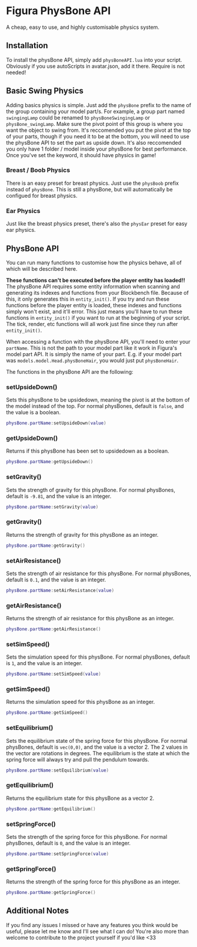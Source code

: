 # Figura PhysBone API
A cheap, easy to use, and highly customisable physics system.
## Installation 
To install the physBone API, simply add `physBoneAPI.lua` into your script. Obviously if you use autoScripts in avatar.json, add it there. Require is not needed!
## Basic Swing Physics
Adding basics physics is simple. Just add the `physBone` prefix to the name of the group containing your model part/s. For example, a group part named `swingingLamp` could be renamed to `physBoneSwingingLamp` or `physBone_swingLamp`. Make sure the pivot point of this group is where you want the object to swing from. It's reccomended you put the pivot at the top of your parts, though if you need it to be at the bottom, you will need to use the physBone API to set the part as upside down. It's also reccomended you only have 1 folder / model inside your physBone for best performance. Once you've set the keyword, it should have physics in game!
### Breast / Boob Physics
There is an easy preset for breast physics. Just use the `physBoob` prefix instead of `physBone`. This is still a physBone, but will automatically be configued for breast physics.
### Ear Physics
Just like the breast physics preset, there's also the `physEar` preset for easy ear physics.
## PhysBone API
You can run many functions to customise how the physics behave, all of which will be described here.

**These functions can't be executed before the player entity has loaded!!**
The physBone API requires some entity information when scanning and generating its indexes and functions from your Blockbench file. Because of this, it only generates this in `entity_init()`. If you try and run these functions before the player entity is loaded, these indexes and functions simply won't exist, and it'll error. This just means you'll have to run these functions in `entity_init()` if you want to run at the beginning of your script. The tick, render, etc functions will all work just fine since they run after `entity_init()`.

When accessing a function with the physBone API, you'll need to enter your `partName`. This is not the path to your model part like it work in Figura's model part API. It is simply the name of your part. E.g. if your model part was `models.model.Head.physBoneHair`, you would just put `physBoneHair`. 

The functions in the physBone API are the following:
### setUpsideDown()
Sets this physBone to be upsidedown, meaning the pivot is at the bottom of the model instead of the top. For normal physBones, default is `false`, and the value is a boolean.
```lua
physBone.partName:setUpsideDown(value)
```
### getUpsideDown()
Returns if this physBone has been set to upsidedown as a boolean.
```lua
physBone.partName:getUpsideDown()
```
### setGravity()
Sets the strength of gravity for this physBone. For normal physBones, default is `-9.81`, and the value is an integer.
```lua
physBone.partName:setGravity(value)
```
### getGravity()
Returns the strength of gravity for this physBone as an integer.
```lua
physBone.partName:getGravity()
```
### setAirResistance()
Sets the strength of air resistance for this physBone. For normal physBones, default is `0.1`, and the value is an integer.
```lua
physBone.partName:setAirResistance(value)
```
### getAirResistance()
Returns the strength of air resistance for this physBone as an integer.
```lua
physBone.partName:getAirResistance()
```
### setSimSpeed()
Sets the simulation speed for this physBone. For normal physBones, default is `1`, and the value is an integer.
```lua
physBone.partName:setSimSpeed(value)
```
### getSimSpeed()
Returns the simulation speed for this physBone as an integer.
```lua
physBone.partName:getSimSpeed()
```
### setEquilibrium()
Sets the equilibrium state of the spring force for this physBone. For normal physBones, default is `vec(0,0)`, and the value is a vector 2. The 2 values in the vector are rotations in degrees. The equilibrium is the state at which the spring force will always try and pull the pendulum towards.
```lua
physBone.partName:setEquilibrium(value)
```
### getEquilibrium()
Returns the equilibrium state for this physBone as a vector 2.
```lua
physBone.partName:getEquilibrium()
```
### setSpringForce()
Sets the strength of the spring force for this physBone. For normal physBones, default is `0`, and the value is an integer.
```lua
physBone.partName:setSpringForce(value)
```
### getSpringForce()
Returns the strength of the spring force for this physBone as an integer.
```lua
physBone.partName:getSpringForce()
```

## Additional Notes
If you find any issues I missed or have any features you think would be useful, please let me know and I'll see what I can do! You're also more than welcome to contribute to the project yourself if you'd like <33
